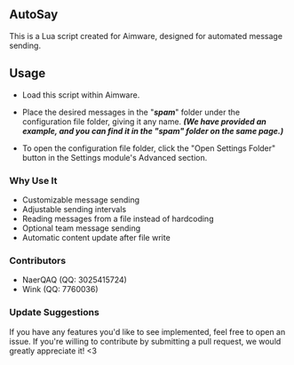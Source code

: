 ## AutoSay

This is a Lua script created for Aimware, designed for automated message sending.

## Usage

- Load this script within Aimware.

- Place the desired messages in the "**_spam_**" folder under the configuration file folder, giving it any name. 
_**(We have provided an example, and you can find it in the "spam" folder on the same page.)**_

- To open the configuration file folder, click the "Open Settings Folder" button in the Settings module's Advanced section.

### Why Use It

- Customizable message sending
- Adjustable sending intervals
- Reading messages from a file instead of hardcoding
- Optional team message sending
- Automatic content update after file write

### Contributors

- NaerQAQ (QQ: 3025415724)
- Wink (QQ: 7760036)

### Update Suggestions
If you have any features you'd like to see implemented, feel free to open an issue. If you're willing to contribute by submitting a pull request, we would greatly appreciate it! <3